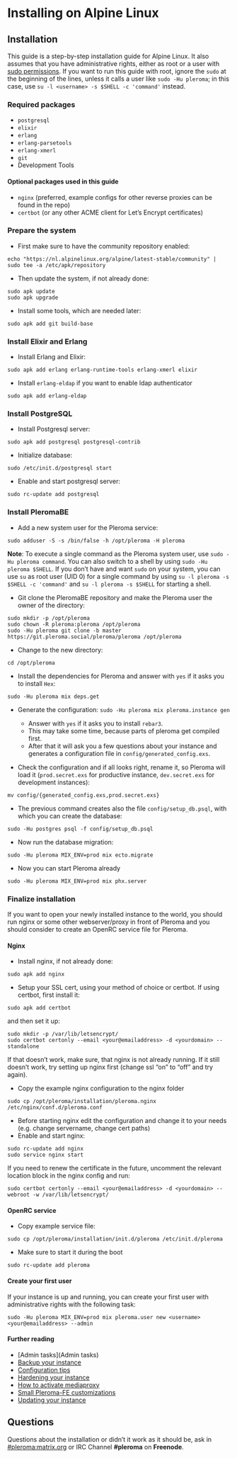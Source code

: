 # Installing on Alpine Linux
## Installation

This guide is a step-by-step installation guide for Alpine Linux. It also assumes that you have administrative rights, either as root or a user with [sudo permissions](https://www.linode.com/docs/tools-reference/custom-kernels-distros/install-alpine-linux-on-your-linode/#configuration). If you want to run this guide with root, ignore the `sudo` at the beginning of the lines, unless it calls a user like `sudo -Hu pleroma`; in this case, use `su -l <username> -s $SHELL -c 'command'` instead.

### Required packages

* `postgresql`
* `elixir`
* `erlang`
* `erlang-parsetools`
* `erlang-xmerl`
* `git`
* Development Tools

#### Optional packages used in this guide

* `nginx` (preferred, example configs for other reverse proxies can be found in the repo)
* `certbot` (or any other ACME client for Let’s Encrypt certificates)

### Prepare the system

* First make sure to have the community repository enabled:

```shell
echo "https://nl.alpinelinux.org/alpine/latest-stable/community" | sudo tee -a /etc/apk/repository
```

* Then update the system, if not already done:

```shell
sudo apk update
sudo apk upgrade
```

* Install some tools, which are needed later:

```shell
sudo apk add git build-base
```

### Install Elixir and Erlang

* Install Erlang and Elixir:

```shell
sudo apk add erlang erlang-runtime-tools erlang-xmerl elixir
```

* Install `erlang-eldap` if you want to enable ldap authenticator

```shell
sudo apk add erlang-eldap
```
### Install PostgreSQL

* Install Postgresql server:

```shell
sudo apk add postgresql postgresql-contrib
```

* Initialize database:

```shell
sudo /etc/init.d/postgresql start
```

* Enable and start postgresql server:

```shell
sudo rc-update add postgresql
```

### Install PleromaBE

* Add a new system user for the Pleroma service:

```shell
sudo adduser -S -s /bin/false -h /opt/pleroma -H pleroma
```

**Note**: To execute a single command as the Pleroma system user, use `sudo -Hu pleroma command`. You can also switch to a shell by using `sudo -Hu pleroma $SHELL`. If you don’t have and want `sudo` on your system, you can use `su` as root user (UID 0) for a single command by using `su -l pleroma -s $SHELL -c 'command'` and `su -l pleroma -s $SHELL` for starting a shell.

* Git clone the PleromaBE repository and make the Pleroma user the owner of the directory:

```shell
sudo mkdir -p /opt/pleroma
sudo chown -R pleroma:pleroma /opt/pleroma
sudo -Hu pleroma git clone -b master https://git.pleroma.social/pleroma/pleroma /opt/pleroma
```

* Change to the new directory:

```shell
cd /opt/pleroma
```

* Install the dependencies for Pleroma and answer with `yes` if it asks you to install `Hex`:

```shell
sudo -Hu pleroma mix deps.get
```

* Generate the configuration: `sudo -Hu pleroma mix pleroma.instance gen`
  * Answer with `yes` if it asks you to install `rebar3`.
  * This may take some time, because parts of pleroma get compiled first.
  * After that it will ask you a few questions about your instance and generates a configuration file in `config/generated_config.exs`.

* Check the configuration and if all looks right, rename it, so Pleroma will load it (`prod.secret.exs` for productive instance, `dev.secret.exs` for development instances):

```shell
mv config/{generated_config.exs,prod.secret.exs}
```

* The previous command creates also the file `config/setup_db.psql`, with which you can create the database:

```shell
sudo -Hu postgres psql -f config/setup_db.psql
```

* Now run the database migration:

```shell
sudo -Hu pleroma MIX_ENV=prod mix ecto.migrate
```

* Now you can start Pleroma already

```shell
sudo -Hu pleroma MIX_ENV=prod mix phx.server
```

### Finalize installation

If you want to open your newly installed instance to the world, you should run nginx or some other webserver/proxy in front of Pleroma and you should consider to create an OpenRC service file for Pleroma.

#### Nginx

* Install nginx, if not already done:

```shell
sudo apk add nginx
```

* Setup your SSL cert, using your method of choice or certbot. If using certbot, first install it:

```shell
sudo apk add certbot
```

and then set it up:

```shell
sudo mkdir -p /var/lib/letsencrypt/
sudo certbot certonly --email <your@emailaddress> -d <yourdomain> --standalone
```

If that doesn’t work, make sure, that nginx is not already running. If it still doesn’t work, try setting up nginx first (change ssl “on” to “off” and try again).

* Copy the example nginx configuration to the nginx folder

```shell
sudo cp /opt/pleroma/installation/pleroma.nginx /etc/nginx/conf.d/pleroma.conf
```

* Before starting nginx edit the configuration and change it to your needs (e.g. change servername, change cert paths)
* Enable and start nginx:

```shell
sudo rc-update add nginx
sudo service nginx start
```

If you need to renew the certificate in the future, uncomment the relevant location block in the nginx config and run:

```shell
sudo certbot certonly --email <your@emailaddress> -d <yourdomain> --webroot -w /var/lib/letsencrypt/
```

#### OpenRC service

* Copy example service file:

```shell
sudo cp /opt/pleroma/installation/init.d/pleroma /etc/init.d/pleroma
```

* Make sure to start it during the boot

```shell
sudo rc-update add pleroma
```

#### Create your first user

If your instance is up and running, you can create your first user with administrative rights with the following task:

```shell
sudo -Hu pleroma MIX_ENV=prod mix pleroma.user new <username> <your@emailaddress> --admin
```

#### Further reading

* [Admin tasks](Admin tasks)
* [Backup your instance](../admin/backup.md)
* [Configuration tips](../config/General-tips-for-customizing-Pleroma-FE.md)
* [Hardening your instance](../config/hardening.md)
* [How to activate mediaproxy](../config/howto_mediaproxy.md)
* [Small Pleroma-FE customizations](../config/small_customizations.md)
* [Updating your instance](../admin/updating.md)

## Questions

Questions about the installation or didn’t it work as it should be, ask in [#pleroma:matrix.org](https://matrix.heldscal.la/#/room/#freenode_#pleroma:matrix.org) or IRC Channel **#pleroma** on **Freenode**.
